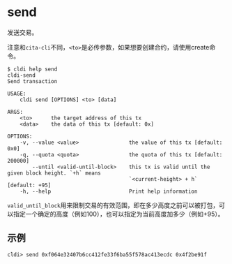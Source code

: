 # send

发送交易。

注意和`cita-cli`不同，`<to>`是必传参数，如果想要创建合约，请使用create命令。

```plaintext
$ cldi help send
cldi-send
Send transaction

USAGE:
    cldi send [OPTIONS] <to> [data]

ARGS:
    <to>      the target address of this tx
    <data>    the data of this tx [default: 0x]

OPTIONS:
    -v, --value <value>                the value of this tx [default: 0x0]
    -q, --quota <quota>                the quota of this tx [default: 200000]
        --until <valid-until-block>    this tx is valid until the given block height. `+h` means
                                       `<current-height> + h` [default: +95]
    -h, --help                         Print help information
```

`valid_until_block`用来限制交易的有效范围，即在多少高度之前可以被打包，可以指定一个确定的高度（例如100），也可以指定为当前高度加多少（例如+95）。

## 示例

```plaintext
cldi> send 0xf064e32407b6cc412fe33f6ba55f578ac413ecdc 0x4f2be91f
```
